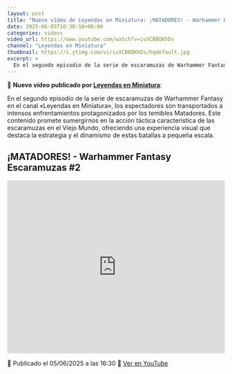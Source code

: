 ```yaml
---
layout: post
title: "Nuevo vídeo de Leyendas en Miniatura: ¡MATADORES! - Warhammer Fantasy Escaramuzas #2"
date: 2025-06-05T16:30:18+00:00
categories: videos
video_url: https://www.youtube.com/watch?v=ivXCBBQKhDs
channel: "Leyendas en Miniatura"
thumbnail: https://i.ytimg.com/vi/ivXCBBQKhDs/hqdefault.jpg
excerpt: >
  En el segundo episodio de la serie de escaramuzas de Warhammer Fantasy en el canal «Leyendas en Miniatura», los espectadores son transportados a intensos enfrentamientos protagonizados por los temibles Matadores. Este contenido promete sumergirnos en la acción táctica característica de las escaramuzas en el Viejo Mundo, ofreciendo una experiencia visual que destaca la estrategia y el dinamismo de estas batallas a pequeña escala.
---
```


🎥 **Nuevo vídeo publicado por [Leyendas en Miniatura](https://www.youtube.com/channel/UCbs4BdIbYNqb5zWPt8qYdGQ)**:

En el segundo episodio de la serie de escaramuzas de Warhammer Fantasy en el canal «Leyendas en Miniatura», los espectadores son transportados a intensos enfrentamientos protagonizados por los temibles Matadores. Este contenido promete sumergirnos en la acción táctica característica de las escaramuzas en el Viejo Mundo, ofreciendo una experiencia visual que destaca la estrategia y el dinamismo de estas batallas a pequeña escala.

## ¡MATADORES! - Warhammer Fantasy Escaramuzas #2

<iframe width="100%" height="400" src="https://www.youtube.com/embed/ivXCBBQKhDs" frameborder="0" allowfullscreen></iframe>

📅 Publicado el 05/06/2025 a las 16:30
🔗 [Ver en YouTube](https://www.youtube.com/watch?v=ivXCBBQKhDs)
